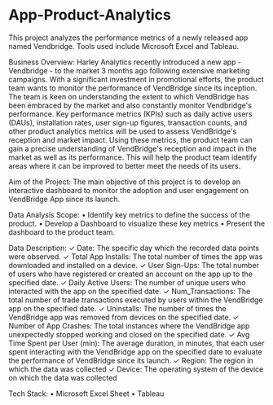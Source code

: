 # App-Product-Analytics
This project analyzes the performance metrics of a newly released app named Vendbridge. Tools used include Microsoft Excel and Tableau.

Business Overview:
Harley Analytics recently introduced a new app - Vendbridge - to the market 3 months ago following extensive marketing campaigns. With a significant investment in promotional efforts, the product team wants to monitor the performance of VendBridge since its inception. The team is keen on understanding the extent to which VendBridge has been embraced by the market and also constantly monitor Vendbridge's performance.
Key performance metrics (KPIs) such as daily active users (DAUs), installation rates, user sign-up figures, transaction counts, and other product analytics metrics will be used to assess VendBridge's reception and market impact. Using these metrics, the product team can gain a precise understanding of VendBridge's reception and impact in the market as well as its performance. This will help the product team identify areas where it can be improved to better meet the needs of its users.

Aim of the Project:
The main objective of this project is to develop an interactive dashboard to monitor the adoption and user engagement on VendBridge App since its launch.

Data Analysis Scope:
•	 Identify key metrics to define the success of the product.
•	 Develop a Dashboard to visualize these key metrics
•	 Present the dashboard to the product team.

Data Description:
✓ Date: The specific day which the recorded data points were observed.
✓ Total App Installs: The total number of times the app was downloaded and installed on a device.
✓ User Sign-Ups: The total number of users who have registered or created an account on the app up to the specified date.
✓ Daily Active Users: The number of unique users who interacted with the app on the specified date.
✓ Num_Transactions: The total number of trade transactions executed by users within the VendBridge app on the specified date.
✓ Uninstalls: The number of times the VendBridge app was removed from devices on the specified date.
✓ Number of App Crashes: The total instances where the VendBridge app unexpectedly stopped working and closed on the specified date.
✓ Avg Time Spent per User (min): The average duration, in minutes, that each user spent interacting with the VendBridge app on the specified date to evaluate the performance of VendBridge since its launch.
✓ Region: The region in which the data was collected
✓ Device: The operating system of the device on which the data was collected

Tech Stack:
• Microsoft Excel Sheet
•	Tableau 

